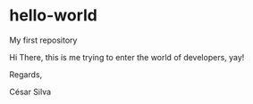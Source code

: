 # hello-world
My first repository

Hi There, this is me trying to enter the world of developers, yay!

Regards,

César Silva
